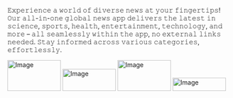 
𝙴𝚡𝚙𝚎𝚛𝚒𝚎𝚗𝚌𝚎 𝚊 𝚠𝚘𝚛𝚕𝚍 𝚘𝚏 𝚍𝚒𝚟𝚎𝚛𝚜𝚎 𝚗𝚎𝚠𝚜 𝚊𝚝 𝚢𝚘𝚞𝚛 𝚏𝚒𝚗𝚐𝚎𝚛𝚝𝚒𝚙𝚜! 𝙾𝚞𝚛 𝚊𝚕𝚕-𝚒𝚗-𝚘𝚗𝚎 𝚐𝚕𝚘𝚋𝚊𝚕 𝚗𝚎𝚠𝚜 𝚊𝚙𝚙 𝚍𝚎𝚕𝚒𝚟𝚎𝚛𝚜 𝚝𝚑𝚎 𝚕𝚊𝚝𝚎𝚜𝚝 𝚒𝚗 𝚜𝚌𝚒𝚎𝚗𝚌𝚎, 𝚜𝚙𝚘𝚛𝚝𝚜, 𝚑𝚎𝚊𝚕𝚝𝚑, 𝚎𝚗𝚝𝚎𝚛𝚝𝚊𝚒𝚗𝚖𝚎𝚗𝚝, 𝚝𝚎𝚌𝚑𝚗𝚘𝚕𝚘𝚐𝚢, 𝚊𝚗𝚍 𝚖𝚘𝚛𝚎 – 𝚊𝚕𝚕 𝚜𝚎𝚊𝚖𝚕𝚎𝚜𝚜𝚕𝚢 𝚠𝚒𝚝𝚑𝚒𝚗 𝚝𝚑𝚎 𝚊𝚙𝚙,
𝚗𝚘 𝚎𝚡𝚝𝚎𝚛𝚗𝚊𝚕 𝚕𝚒𝚗𝚔𝚜 𝚗𝚎𝚎𝚍𝚎𝚍. 𝚂𝚝𝚊𝚢 𝚒𝚗𝚏𝚘𝚛𝚖𝚎𝚍 𝚊𝚌𝚛𝚘𝚜𝚜 𝚟𝚊𝚛𝚒𝚘𝚞𝚜 𝚌𝚊𝚝𝚎𝚐𝚘𝚛𝚒𝚎𝚜, 𝚎𝚏𝚏𝚘𝚛𝚝𝚕𝚎𝚜𝚜𝚕𝚢.



<!-- HTML to resize the image -->
<img src="https://github.com/Mohitraj27/NewsRoom/assets/87956374/500c7b88-b3cc-46ac-b379-42cee8dc922c" alt="Image" width="120" height="70">
<img src ="https://github.com/Mohitraj27/NewsRoom/assets/87956374/e283072f-25d4-49ba-aa1e-2ef04d9db182" alt="Image" width ="120" height="50">
<img src="https://github.com/Mohitraj27/NewsRoom/assets/87956374/ddd68c1a-99bb-4162-a0f8-b1eacf93c184" alt="Image" width="120" height="70">
<img src="https://github.com/Mohitraj27/NewsRoom/assets/87956374/675a4f22-6097-454f-b2ca-4750084a90d0" alt="Image" width="120" height="30">

